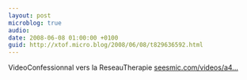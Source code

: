 ```yaml
---
layout: post
microblog: true
audio: 
date: 2008-06-08 01:00:00 +0100
guid: http://xtof.micro.blog/2008/06/08/t829636592.html
---
```

VideoConfessionnal  vers la ReseauTherapie [seesmic.com/videos/a4...](http://seesmic.com/videos/a4LvkLPHG1)
